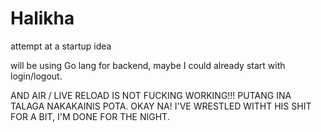 # Halikha
attempt at a startup idea

will be using Go lang for backend, 
maybe I could already start with login/logout.



AND AIR / LIVE RELOAD IS NOT FUCKING WORKING!!! PUTANG INA TALAGA NAKAKAINIS POTA.
OKAY NA! I'VE WRESTLED WITHT HIS SHIT FOR A BIT, I'M DONE FOR THE NIGHT.